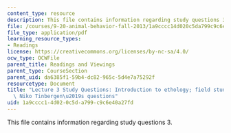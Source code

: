 ```yaml
---
content_type: resource
description: This file contains information regarding study questions 3.
file: /courses/9-20-animal-behavior-fall-2013/1a9cccc14d020c5da799c9c6e40a27fd_MIT9_20F13_L3_Qs.pdf
file_type: application/pdf
learning_resource_types:
- Readings
license: https://creativecommons.org/licenses/by-nc-sa/4.0/
ocw_type: OCWFile
parent_title: Readings and Viewings
parent_type: CourseSection
parent_uid: da6385f1-59b4-dc82-965c-5d4e7a75292f
resourcetype: Document
title: "Lecture 3 Study Questions: Introduction to ethology; field studies of birds;\
  \ Niko Tinbergen\u2019s questions"
uid: 1a9cccc1-4d02-0c5d-a799-c9c6e40a27fd
---
```

This file contains information regarding study questions 3.